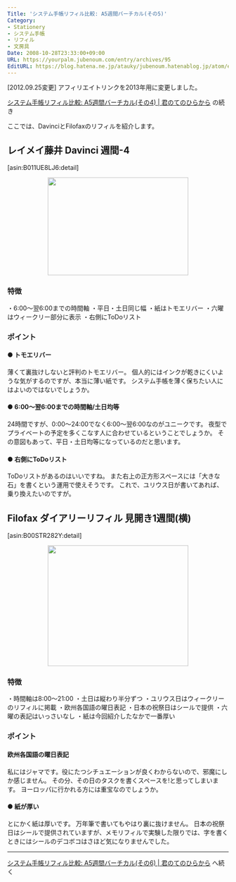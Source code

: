 ```yaml
---
Title: 'システム手帳リフィル比較: A5週間バーチカル(その5)'
Category:
- Stationery
- システム手帳
- リフィル
- 文房具
Date: 2008-10-28T23:33:00+09:00
URL: https://yourpalm.jubenoum.com/entry/archives/95
EditURL: https://blog.hatena.ne.jp/atauky/jubenoum.hatenablog.jp/atom/entry/6653458415120883734
---
```


[2012.09.25変更] アフィリエイトリンクを2013年用に変更しました。

<a href="http://yourpalm.jubenoum.com/2008/10/%e3%82%b7%e3%82%b9%e3%83%86%e3%83%a0%e6%89%8b%e5%b8%b3%e3%83%aa%e3%83%95%e3%82%a3%e3%83%ab%e6%af%94%e8%bc%83-a5%e9%80%b1%e9%96%93%e3%83%90%e3%83%bc%e3%83%81%e3%82%ab%e3%83%ab%e3%81%9d%e3%81%ae4/">システム手帳リフィル比較: A5週間バーチカル(その4) | 君のてのひらから</a>
の続き

ここでは、DavinciとFilofaxのリフィルを紹介します。
<h2>レイメイ藤井 Davinci 週間-4</h2>



[asin:B011UE8LJ6:detail]





<a href="http://1.bp.blogspot.com/_4SYtPT0CzfU/SQcqRe5SXCI/AAAAAAAAAFI/MDWRAiy-vTs/s1600-h/A_W04a-L.gif" onblur="try {parent.deselectBloggerImageGracefully();} catch(e) {}"><img id="BLOGGER_PHOTO_ID_5262221169445198882" style="margin: 0px auto 10px; display: block; text-align: center; cursor: pointer; width: 320px; height: 222px;" src="http://1.bp.blogspot.com/_4SYtPT0CzfU/SQcqRe5SXCI/AAAAAAAAAFI/MDWRAiy-vTs/s320/A_W04a-L.gif" border="0" alt="" /></a>



<h3>特徴</h3>
・6:00～翌6:00までの時間軸
・平日・土日同じ幅
・紙はトモエリバー
・六曜はウィークリー部分に表示
・右側にToDoリスト
<h3>ポイント</h3>
<h4>● トモエリバー</h4>
薄くて裏抜けしないと評判のトモエリバー。
個人的にはインクが乾きにくいような気がするのですが、本当に薄い紙です。
システム手帳を薄く保ちたい人にはよいのではないでしょうか。

<h4>● 6:00～翌6:00までの時間軸/土日均等</h4>
24時間ですが、0:00～24:00でなく6:00～翌6:00なのがユニークです。
夜型でプライベートの予定を多くこなす人に合わせているということでしょうか。
その意図もあって、平日・土日均等になっているのだと思います。

<h4>● 右側にToDoリスト</h4>
ToDoリストがあるのはいいですね。
また右上の正方形スペースには「大きな石」を書くという運用で使えそうです。
これで、ユリウス日が書いてあれば、乗り換えたいのですが。

<h2>Filofax ダイアリーリフィル 見開き1週間(横)</h2>




[asin:B00STR282Y:detail]



<a href="http://2.bp.blogspot.com/_4SYtPT0CzfU/SQcxTIVI_cI/AAAAAAAAAFQ/-492oTfc8aY/s1600-h/filofax-685149-r1.jpg" onblur="try {parent.deselectBloggerImageGracefully();} catch(e) {}"><img id="BLOGGER_PHOTO_ID_5262228894329142722" style="margin: 0px auto 10px; display: block; text-align: center; cursor: pointer; width: 320px; height: 274px;" src="http://2.bp.blogspot.com/_4SYtPT0CzfU/SQcxTIVI_cI/AAAAAAAAAFQ/-492oTfc8aY/s320/filofax-685149-r1.jpg" border="0" alt="" /></a>
<h3>特徴</h3>
・時間軸は8:00～21:00
・土日は縦わり半分ずつ
・ユリウス日はウィークリーのリフィルに掲載
・欧州各国語の曜日表記
・日本の祝祭日はシールで提供
・六曜の表記はいっさいなし
・紙は今回紹介したなかで一番厚い
<h3>ポイント</h3>
<h4>欧州各国語の曜日表記</h4>
私にはジャマです。役にたつシチュエーションが良くわからないので、邪魔にしか感じません。
その分、その日のタスクを書くスペースを!と思ってしまいます。
ヨーロッパに行かれる方には重宝なのでしょうか。

<h4>● 紙が厚い</h4>
とにかく紙は厚いです。
万年筆で書いてもやはり裏に抜けません。
日本の祝祭日はシールで提供されていますが、メモリフィルで実験した限りでは、字を書くときにはシールのデコボコはさほど気になりませんでした。

<hr />

<a href="http://yourpalm.jubenoum.com/2008/10/%e3%82%b7%e3%82%b9%e3%83%86%e3%83%a0%e6%89%8b%e5%b8%b3%e3%83%aa%e3%83%95%e3%82%a3%e3%83%ab%e6%af%94%e8%bc%83-a5%e9%80%b1%e9%96%93%e3%83%90%e3%83%bc%e3%83%81%e3%82%ab%e3%83%ab%e3%81%9d%e3%81%ae6/">システム手帳リフィル比較: A5週間バーチカル(その6) | 君のてのひらから</a>
へ続く
